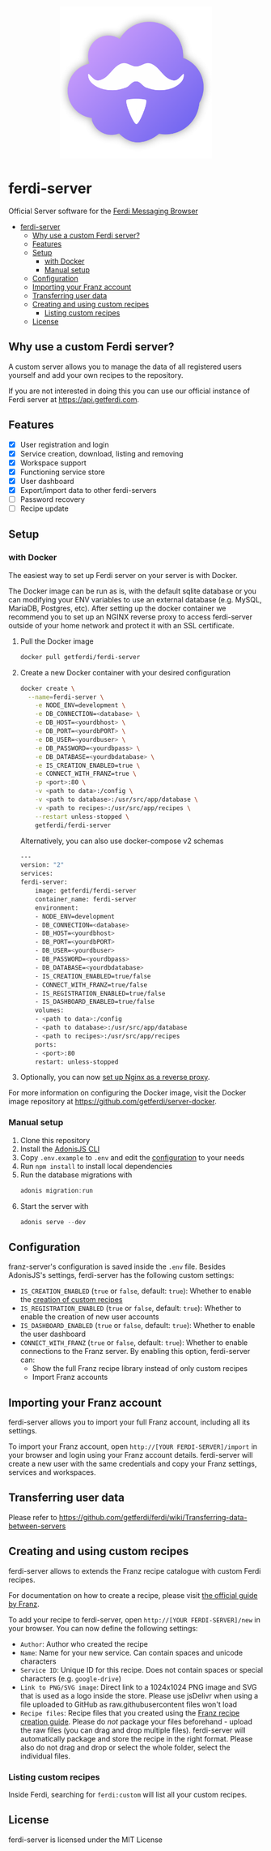 <p align="center">
    <img src="./logo.png" alt="" width="300"/>  
</p>

# ferdi-server
Official Server software for the [Ferdi Messaging Browser](https://getferdi.com)

- [ferdi-server](#ferdi-server)
  - [Why use a custom Ferdi server?](#why-use-a-custom-ferdi-server)
  - [Features](#features)
  - [Setup](#setup)
    - [with Docker](#with-docker)
    - [Manual setup](#manual-setup)
  - [Configuration](#configuration)
  - [Importing your Franz account](#importing-your-franz-account)
  - [Transferring user data](#transferring-user-data)
  - [Creating and using custom recipes](#creating-and-using-custom-recipes)
    - [Listing custom recipes](#listing-custom-recipes)
  - [License](#license)

## Why use a custom Ferdi server?
A custom server allows you to manage the data of all registered users yourself and add your own recipes to the repository.

If you are not interested in doing this you can use our official instance of Ferdi server at <https://api.getferdi.com>.

## Features
- [x] User registration and login
- [x] Service creation, download, listing and removing
- [x] Workspace support
- [x] Functioning service store
- [x] User dashboard
- [x] Export/import data to other ferdi-servers
- [ ] Password recovery
- [ ] Recipe update

## Setup
### with Docker
The easiest way to set up Ferdi server on your server is with Docker.

The Docker image can be run as is, with the default sqlite database or you can modifying your ENV variables to use an external database (e.g. MySQL, MariaDB, Postgres, etc). 
After setting up the docker container we recommend you to set up an NGINX reverse proxy to access ferdi-server outside of your home network and protect it with an SSL certificate.

1. Pull the Docker image

    ```sh
    docker pull getferdi/ferdi-server
    ```
2. Create a new Docker container with your desired configuration

    ```sh
    docker create \
      --name=ferdi-server \
	    -e NODE_ENV=development \
	    -e DB_CONNECTION=<database> \
	    -e DB_HOST=<yourdbhost> \
	    -e DB_PORT=<yourdbPORT> \
	    -e DB_USER=<yourdbuser> \
	    -e DB_PASSWORD=<yourdbpass> \
	    -e DB_DATABASE=<yourdbdatabase> \
	    -e IS_CREATION_ENABLED=true \
	    -e CONNECT_WITH_FRANZ=true \
	    -p <port>:80 \
	    -v <path to data>:/config \
	    -v <path to database>:/usr/src/app/database \
	    -v <path to recipes>:/usr/src/app/recipes \
	    --restart unless-stopped \
	    getferdi/ferdi-server
    ```

    Alternatively, you can also use docker-compose v2 schemas

    ```sh
    ---
    version: "2"
    services:
    ferdi-server:
        image: getferdi/ferdi-server
        container_name: ferdi-server
        environment:
        - NODE_ENV=development
        - DB_CONNECTION=<database>
        - DB_HOST=<yourdbhost>
        - DB_PORT=<yourdbPORT>
        - DB_USER=<yourdbuser>
        - DB_PASSWORD=<yourdbpass>
        - DB_DATABASE=<yourdbdatabase>
        - IS_CREATION_ENABLED=true/false
        - CONNECT_WITH_FRANZ=true/false  
        - IS_REGISTRATION_ENABLED=true/false  
        - IS_DASHBOARD_ENABLED=true/false  
        volumes:
        - <path to data>:/config
        - <path to database>:/usr/src/app/database
        - <path to recipes>:/usr/src/app/recipes
        ports:
        - <port>:80
        restart: unless-stopped
    ```
3. Optionally, you can now [set up Nginx as a reverse proxy](https://www.digitalocean.com/community/tutorials/how-to-set-up-a-node-js-application-for-production-on-ubuntu-16-04#set-up-nginx-as-a-reverse-proxy-server).

For more information on configuring the Docker image, visit the Docker image repository at <https://github.com/getferdi/server-docker>.

### Manual setup
1. Clone this repository
2. Install the [AdonisJS CLI](https://adonisjs.com/)
3. Copy `.env.example` to `.env` and edit the [configuration](#configuration) to your needs
4. Run `npm install` to install local dependencies
5. Run the database migrations with
    ```js
    adonis migration:run
    ```
6. Start the server with
    ```js
    adonis serve --dev
    ```

## Configuration
franz-server's configuration is saved inside the `.env` file. Besides AdonisJS's settings, ferdi-server has the following custom settings:
- `IS_CREATION_ENABLED` (`true` or `false`, default: `true`): Whether to enable the [creation of custom recipes](#creating-and-using-custom-recipes)
- `IS_REGISTRATION_ENABLED` (`true` or `false`, default: `true`): Whether to enable the creation of new user accounts
- `IS_DASHBOARD_ENABLED` (`true` or `false`, default: `true`): Whether to enable the user dashboard
- `CONNECT_WITH_FRANZ` (`true` or `false`, default: `true`): Whether to enable connections to the Franz server. By enabling this option, ferdi-server can:
  - Show the full Franz recipe library instead of only custom recipes
  - Import Franz accounts

## Importing your Franz account
ferdi-server allows you to import your full Franz account, including all its settings.

To import your Franz account, open `http://[YOUR FERDI-SERVER]/import` in your browser and login using your Franz account details. ferdi-server will create a new user with the same credentials and copy your Franz settings, services and workspaces.

## Transferring user data
Please refer to <https://github.com/getferdi/ferdi/wiki/Transferring-data-between-servers>

## Creating and using custom recipes
ferdi-server allows to extends the Franz recipe catalogue with custom Ferdi recipes.

For documentation on how to create a recipe, please visit [the official guide by Franz](https://github.com/meetfranz/plugins/blob/master/docs/integration.md).

To add your recipe to ferdi-server, open `http://[YOUR FERDI-SERVER]/new` in your browser. You can now define the following settings:
- `Author`: Author who created the recipe
- `Name`: Name for your new service. Can contain spaces and unicode characters
- `Service ID`: Unique ID for this recipe. Does not contain spaces or special characters (e.g. `google-drive`)
- `Link to PNG/SVG image`: Direct link to a 1024x1024 PNG image and SVG that is used as a logo inside the store. Please use jsDelivr when using a file uploaded to GitHub as raw.githubusercontent files won't load
- `Recipe files`: Recipe files that you created using the [Franz recipe creation guide](https://github.com/meetfranz/plugins/blob/master/docs/integration.md). Please do *not* package your files beforehand - upload the raw files (you can drag and drop multiple files). ferdi-server will automatically package and store the recipe in the right format. Please also do not drag and drop or select the whole folder, select the individual files.

### Listing custom recipes
Inside Ferdi, searching for `ferdi:custom` will list all your custom recipes.

## License
ferdi-server is licensed under the MIT License
